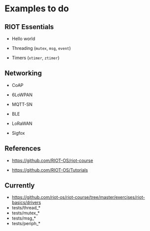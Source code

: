 # Examples to do

## RIOT Essentials

- Hello world

- Threading (`mutex`, `msg`, `event`)

- Timers (`xtimer`, `ztimer`)

## Networking

- CoAP

- 6LoWPAN

- MQTT-SN

- BLE

- LoRaWAN

- Sigfox

## References

- https://github.com/RIOT-OS/riot-course

- https://github.com/RIOT-OS/Tutorials

## Currently

- https://github.com/riot-os/riot-course/tree/master/exercises/riot-basics/drivers
- tests/thread_*
- tests/mutex_*
- tests/msg_*
- tests/periph_*
